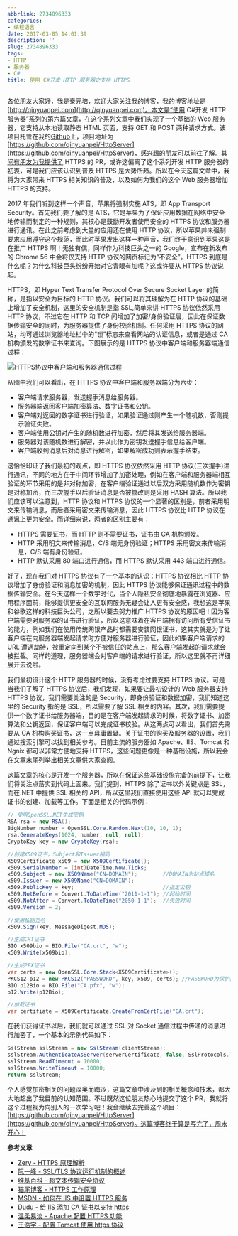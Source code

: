 ```yaml
---
abbrlink: 2734896333
categories:
- 编程语言
date: 2017-03-05 14:01:39
description: ''
slug: 2734896333
tags:
- HTTP
- 服务器
- C#
title: 使用 C#开发 HTTP 服务器之支持 HTTPS
---
```


各位朋友大家好，我是秦元培，欢迎大家关注我的博客，我的博客地址是[http://qinyuanpei.com](http://qinyuanpei.com)。本文是“使用 C#开发 HTTP 服务器”系列的第六篇文章，在这个系列文章中我们实现了一个基础的 Web 服务器，它支持从本地读取静态 HTML 页面，支持 GET 和 POST 两种请求方式。该项目托管在我的[Github](https://github.com/qinyuanpei)上，项目地址为[https://github.com/qinyuanpei/HttpServer](https://github.com/qinyuanpei/HttpServer)，感兴趣的朋友可以前往了解。其间有朋友为我提供了 HTTPS 的 PR，或许这偏离了这个系列开发 HTTP 服务器的初衷，可是我们应该认识到普及 HTTPS 是大势所趋。所以在今天这篇文章中，我将为大家带来 HTTPS 相关知识的普及，以及如何为我们的这个 Web 服务器增加 HTTPS 的支持。

<!--more-->

2017 年我们听到这样一个声音，苹果将强制实施 ATS，即 App Transport Security。首先我们要了解的是 ATS，它是苹果为了保证应用数据在网络中安全地传输而制定的一种规则，其核心是鼓励开发者使用安全的 HTTPS 协议和服务器进行通讯。在此之前考虑到大量的应用还在使用 HTTP 协议，所以苹果并未强制要求应用遵守这个规范，而此时苹果发出这样一种声音，我们终于意识到苹果这是在推广 HTTPS 啊！无独有偶，同样作为科技巨头之一的 Google，宣布在新发布的 Chrome 56 中会将仅支持 HTTP 协议的网页标记为“不安全”。HTTPS 到底是什么呢？为什么科技巨头纷纷开始对它青眼有加呢？这或许要从 HTTPS 协议说起。

HTTPS，即 Hyper Text Transfer Protocol Over Secure Socket Layer 的简称，是指以安全为目标的 HTTP 协议。我们可以将其理解为在 HTTP 协议的基础上增加了安全机制，这里的安全机制是指 SSL,简单来讲 HTTPS 协议依然采用 HTTP 协议，不过它在 HTTP 和 TCP 间增加了加密/身份验证层，因此在保证数据传输安全的同时，为服务器提供了身份校验机制。任何采用 HTTPS 协议的网站，均可通过浏览器地址栏中的“锁”标志来查看网站的认证信息，或者是通过 CA 机构颁发的数字证书来查询。下图展示的是 HTTPS 协议中客户端和服务器端通信过程：

![HTTPS协议中客户端和服务器通信过程](https://ww1.sinaimg.cn/large/4c36074fly1fzix85xqd1j20i00fkwg8.jpg)

从图中我们可以看出，在 HTTPS 协议中客户端和服务器端分为六步：

* 客户端请求服务器，发送握手消息给服务器。
* 服务器端返回客户端加密算法、数字证书和公钥。
* 客户端对返回的数字证书进行验证，如果验证通过则产生一个随机数，否则提示验证失败。
* 客户端使用公钥对产生的随机数进行加密，然后将其发送给服务器端。
* 服务器对该随机数进行解密，并以此作为密钥发送握手信息给客户端。
* 客户端收到消息后对消息进行解密，如果解密成功则表示握手结束。

这恰恰印证了我们最初的观点，即 HTTPS 协议依然采用 HTTP 协议(三次握手)进行通讯，不同的地方在于中间环节增加了加密处理，例如在客户端和服务器端相互验证的环节采用的是非对称加密，在客户端验证通过以后双方采用随机数作为密钥是对称加密，而三次握手以后验证消息是否被篡改则是采用 HASH 算法。所以我们应该可以注意到，HTTP 协议和 HTTPS 协议的一个显著的区别是，前者采用明文来传输消息，而后者采用密文来传输消息，因此 HTTPS 协议比 HTTP 协议在通讯上更为安全。而详细来说，两者的区别主要有：

* HTTPS 需要证书，而 HTTP 则不需要证书，证书由 CA 机构颁发。
* HTTP 采用明文来传输消息，C/S 端无身份验证；HTTPS 采用密文来传输消息，C/S 端有身份验证。
* HTTP 默认采用 80 端口进行通信，而 HTTPS 默认采用 443 端口进行通信。

好了，现在我们对 HTTPS 协议有了一个基本的认识：HTTPS 协议相比 HTTP 协议增加了身份验证和消息加密的机制，因此 HTTPS 协议能够保证通讯过程中的数据传输安全。在今天这样一个数字时代，当个人隐私安全彻底地暴露在浏览器、应用程序面前，能够提供更安全的互联网服务无疑会让人更有安全感，我想这是苹果和谷歌这样的科技巨头公司，之所以要去努力推广 HTTPS 协议的原因吧！因为客户端需要对服务器的证书进行验证，所以这意味着在客户端拥有访问所有受信证书的能力，例如我们在使用传统网银产品时都需要安装网银证书，这其实就是为了让客户端在向服务器端发起请求时方便对服务器进行验证，因此如果客户端请求的 URL 遭遇劫持，被重定向到某个不被信任的站点上，那么客户端发起的请求就会被拦截。同样的道理，服务器端会对客户端的请求进行验证，所以这里就不再详细展开去说啦。

我们最初设计这个 HTTP 服务器的时候，没有考虑过要支持 HTTPS 协议。可是当我们了解了 HTTPS 协议后，我们发现，如果要让最初设计的 Web 服务器支持 HTTPS 协议，我们需要关注的是 Security，即身份验证和数据加密，我们知道这里的 Security 指的是 SSL，所以需要了解 SSL 相关的内容。其次，我们需要提供一个数字证书给服务器端，目的是在客户端发起请求的时候，将数字证书、加密算法和公钥返回，保证客户端可以完成证书校验。从这两点可以看出，我们首先需要从 CA 机构购买证书，这一点毋庸置疑。关于证书的购买及服务器的设置，我们通过搜索引擎可以找到相关参考。目前主流的服务器如 Apache、IIS、Tomcat 和 Ngnix 都可以非常方便地支持 HTTPS，这些问题更像是一种基础设施，所以我会在文章末尾列举出相关文章供大家查阅。

这篇文章的核心是开发一个服务器，所以在保证这些基础设施完备的前提下，让我们将关注点落实到代码上面来。我们提到，HTTPS 除了证书以外关键点是 SSL，而在.NET 中提供 SSL 相关的 API，所以这里我们直接使用这些 API 就可以完成证书的创建、加载等工作。下面是相关的代码示例：

```csharp
// 使用OpenSSL.NET生成密钥
RSA rsa = new RSA();
BigNumber number = OpenSSL.Core.Random.Next(10, 10, 1);
rsa.GenerateKeys(1024, number, null, null);
CryptoKey key = new CryptoKey(rsa);

//创建X509证书，Subject和Issuer相同 
X509Certificate x509 = new X509Certificate();
x509.SerialNumber = (int)DateTime.Now.Ticks;
x509.Subject = new X509Name("CN=DOMAIN");        //DOMAIN为站点域名 
x509.Issuer = new X509Name("CN=DOMAIN");
x509.PublicKey = key;                            //指定公钥 
x509.NotBefore = Convert.ToDateTime("2011-1-1"); //起始时间 
x509.NotAfter = Convert.ToDateTime("2050-1-1");  //失效时间 
x509.Version = 2;

//使用私钥签名
x509.Sign(key, MessageDigest.MD5);

//生成CRT证书
BIO x509bio = BIO.File("CA.crt", "w");
x509.Write(x509bio);

//生成PFX证书
var certs = new OpenSSL.Core.Stack<X509Certificate>();
PKCS12 p12 = new PKCS12("PASSWORD", key, x509, certs); //PASSWORD为保护密钥 
BIO p12Bio = BIO.File("CA.pfx", "w");
p12.Write(p12Bio);

//加载证书
var certifiate = X509Certificate.CreateFromCertFile("CA.crt");
```
在我们获得证书以后，我们就可以通过 SSL 对 Socket 通信过程中传递的消息进行加密了，一个基本的示例代码如下：
```csharp
SslStream sslStream = new SslStream(clientStream);
sslStream.AuthenticateAsServer(serverCertificate, false, SslProtocols.Tls, true);
sslStream.ReadTimeout = 10000;
sslStream.WriteTimeout = 10000;
return sslStream;
```
个人感觉加密相关的问题深奥而晦涩，这篇文章中涉及到的相关概念和技术，都大大地超出了我目前的认知范围。不过既然这位朋友热心地提交了这个 PR，我就将这个过程视为向别人的一次学习吧！我会继续去完善这个项目：[https://github.com/qinyuanpei/HttpServer](https://github.com/qinyuanpei/HttpServer)。这篇博客终于算是写完了，周末开心！

**参考文章**
* [Zery - HTTPS 原理解析](http://www.cnblogs.com/zery/p/5164795.html)
* [阮一峰 - SSL/TLS 协议运行机制的概述](http://www.ruanyifeng.com/blog/2014/02/ssl_tls.html)
* [维基百科 - 超文本传输安全协议](https://zh.wikipedia.org/zh-hans/%E8%B6%85%E6%96%87%E6%9C%AC%E4%BC%A0%E8%BE%93%E5%AE%89%E5%85%A8%E5%8D%8F%E8%AE%AE)
* [猫尾博客 - HTTPS 工作原理](https://cattail.me/tech/2015/11/30/how-https-works.html)
* [MSDN - 如何在 IIS 中设置 HTTPS 服务](https://support.microsoft.com/zh-cn/help/324069/how-to-set-up-an-https-service-in-iis)
* [Dudu - 给 IIS 添加 CA 证书以支持 https](http://www.cnblogs.com/dudu/p/iis_https_ca.html)
* [温柔易淡 - Apache 配置 HTTPS 功能](http://www.cnblogs.com/liaojiafa/p/6028816.html)
* [王浩宇 - 配置 Tomcat 使用 https 协议](http://www.cnblogs.com/wanghaoyuhappy/p/5267702.html)